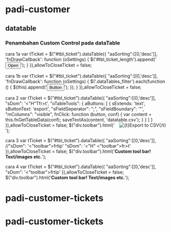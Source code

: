 # padi-customer

## datatable

### Penambahan Custom Control pada dataTable
cara 1a
var tTicket = $("#tbl_ticket").dataTable({
	"aaSorting":[[0,'desc']],
	 'fnDrawCallback': function (oSettings) {
		$('#tbl_ticket_length').append('<button class="btn btn-primary">Open</button>');
	 }
}),allowToCloseTicket = false;

cara 1b
var tTicket = $("#tbl_ticket").dataTable({
	"aaSorting":[[0,'desc']],
	 'fnDrawCallback': function (oSettings) {
		$('.dataTables_filter').each(function () {
			$(this).append('<button class="btn btn-default mr-xs pull-right" type="button">Button</button>');
		});
	 }
}),allowToCloseTicket = false;

cara 2
var tTicket = $("#tbl_ticket").dataTable({
	"aaSorting":[[0,'desc']],
	"sDom": '<"H"Tfr>t',
	"oTableTools": {
		aButtons: [
		{
			sExtends: 'text',
			sButtonText: 'export',
			"sFieldSeperator": ";",
			"sFieldBoundary": '"',
			"mColumns": "visible",
			fnClick: function (button, conf) {
			var content = this.fnGetTableData(conf);
			saveTextAs(content, 'datatable.csv');
		}
		}
		]
	}
}),allowToCloseTicket = false;
$("div.toolbar").html('<span style="margin-left: 1em;"><img src="images/b_export_xls.gif" title="{t}Export to CSV{/t}" /></span>');

cara 3 
var tTicket = $("#tbl_ticket").dataTable({
	"aaSorting":[[0,'desc']],
	//"sDom": '<"toolbar">frtip'
	"sDom": '<"H" <"toolbar">fr>t'
}),allowToCloseTicket = false;
$("div.toolbar").html('<b>Custom tool bar! Text/images etc.</b>');


cara 4 
var tTicket = $("#tbl_ticket").dataTable({
	"aaSorting":[[0,'desc']],
	"sDom": '<"toolbar">frtip'
}),allowToCloseTicket = false;
$("div.toolbar").html('<b>Custom tool bar! Text/images etc.</b>');
# padi-customer-tickets
# padi-customer-tickets
